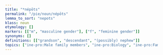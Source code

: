 ```yaml
---
title: "*népōts"
permalink: "/pie/noun/népōts"
lemma_to_sort: "nepots"
klass: noun
etymology: []
markers: [["m", "masculine gender"], ["f", "feminine gender"]]
synonyms: []
definitions: [["grandson", "descendant", "(possibly) nephew"]]
topics: ["ine-pro:Male family members", "ine-pro:Biology", "ine-pro:Family members"]
---
```

